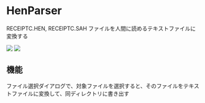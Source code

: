 # HenParser
RECEIPTC.HEN, RECEIPTC.SAH ファイルを人間に読めるテキストファイルに変換する

![](https://img.shields.io/badge/macos-intellij-blue)
![](https://img.shields.io/badge/python-8A2BE2)

## 機能
ファイル選択ダイアログで、対象ファイルを選択すると、そのファイルをテキストファイルに変換して、同ディレクトリに書き出す
